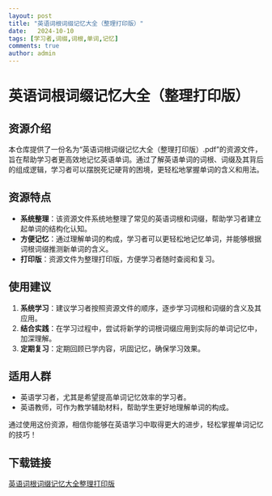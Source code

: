 ```yaml
---
layout: post
title: "英语词根词缀记忆大全（整理打印版）"
date:   2024-10-10
tags: [学习者,词缀,词根,单词,记忆]
comments: true
author: admin
---
```

# 英语词根词缀记忆大全（整理打印版）

## 资源介绍

本仓库提供了一份名为“英语词根词缀记忆大全（整理打印版）.pdf”的资源文件，旨在帮助学习者更高效地记忆英语单词。通过了解英语单词的词根、词缀及其背后的组成逻辑，学习者可以摆脱死记硬背的困境，更轻松地掌握单词的含义和用法。

## 资源特点

- **系统整理**：该资源文件系统地整理了常见的英语词根和词缀，帮助学习者建立起单词的结构化认知。
- **方便记忆**：通过理解单词的构成，学习者可以更轻松地记忆单词，并能够根据词根词缀推测新单词的含义。
- **打印版**：资源文件为整理打印版，方便学习者随时查阅和复习。

## 使用建议

1. **系统学习**：建议学习者按照资源文件的顺序，逐步学习词根和词缀的含义及其应用。
2. **结合实践**：在学习过程中，尝试将新学的词根词缀应用到实际的单词记忆中，加深理解。
3. **定期复习**：定期回顾已学内容，巩固记忆，确保学习效果。

## 适用人群

- 英语学习者，尤其是希望提高单词记忆效率的学习者。
- 英语教师，可作为教学辅助材料，帮助学生更好地理解单词的构成。

通过使用这份资源，相信你能够在英语学习中取得更大的进步，轻松掌握单词记忆的技巧！

## 下载链接

[英语词根词缀记忆大全整理打印版](https://pan.quark.cn/s/1aafba9953b1)